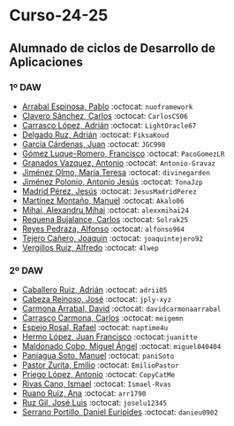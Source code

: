# Curso-24-25
## Alumnado de ciclos de Desarrollo de Aplicaciones


### 1º DAW

- [Arrabal Espinosa, Pablo](https://github.com/nuoframework) :octocat: `nuoframework`
- [Clavero Sánchez, Carlos](https://github.com/CarlosCS06) :octocat: `CarlosCS06`
- [Carrasco López, Adrián](https://github.com/LightOracle67) :octocat: `LightOracle67`
- [Delgado Ruz, Adrián](https://github.com/FiksaKoud) :octocat: `FiksaKoud`
- [García Cárdenas, Juan](https://github.com/JGC998) :octocat: `JGC998`
- [Gómez Luque-Romero, Francisco](https://github.com/PacoGomezLR) :octocat: `PacoGomezLR`
- [Granados Vazquez, Antonio](https://github.com/Antonio-Gravaz) :octocat: `Antonio-Gravaz`
- [Jiménez Olmo, María Teresa](https://github.com/divinegarden) :octocat: `divinegarden`
- [Jiménez Polonio, Antonio Jesús](https://github.com/TonaJzp) :octocat: `TonaJzp`
- [Madrid Pérez, Jesús](https://github.com/JesusMadridPerez) :octocat: `JesusMadridPerez`
- [Martínez Montaño, Manuel](https://github.com/Akalo06) :octocat: `Akalo06`
- [Mihai, Alexandru Mihai](https://github.com/alexxmihai24) :octocat: `alexxmihai24`
- [Requena Bujalance, Carlos](https://github.com/Solrak25) :octocat: `Solrak25`
- [Reyes Pedraza, Alfonso](https://github.com/alfonso964) :octocat: `alfonso964`
- [Tejero Cañero, Joaquin](https://github.com/joaquintejero92) :octocat: `joaquintejero92`
- [Vergillos Ruiz, Alfredo](https://github.com/4lwep) :octocat: `4lwep`



### 2º DAW

- [Caballero Ruiz, Adrián](https://github.com/adrii05) :octocat: `adrii05`
- [Cabeza Reinoso, José](https://github.com/jply-xyz) :octocat: `jply-xyz`
- [Carmona Arrabal, David](https://github.com/davidcarmonaarrabal) :octocat: `davidcarmonaarrabal`
- [Carrasco Carmona, Carlos](https://github.com/meigemn) :octocat: `meigemn`
- [Espejo Rosal, Rafael](https://github.com/naptime4u) :octocat: `naptime4u`
- [Hermo López, Juan Francisco](https://github.com/juanitte) :octocat:`juanitte`
- [Maldonado Cobo, Miguel Ángel](https://github.com/miguel040404) :octocat: `miguel040404`
- [Paniagua Soto, Manuel](https://github.com/paniSoto) :octocat: `paniSoto`
- [Pastor Zurita, Emilio](https://github.com/EmilioPastor) :octocat: `EmilioPastor`
- [Priego López, Antonio](https://github.com/CopyCatMe) :octocat: `CopyCatMe`
- [Rivas Cano, Ismael](https://github.com/Ismael-Rvas) :octocat: `Ismael-Rvas`
- [Ruano Ruiz, Ana](https://github.com/arr1790) :octocat: `arr1790`
- [Ruz Gil, José Luis](https://github.com/joselu12345) :octocat: `joselu12345`
- [Serrano Portillo, Daniel Euripides](https://github.com/danieu0902) :octocat: `danieu0902`
